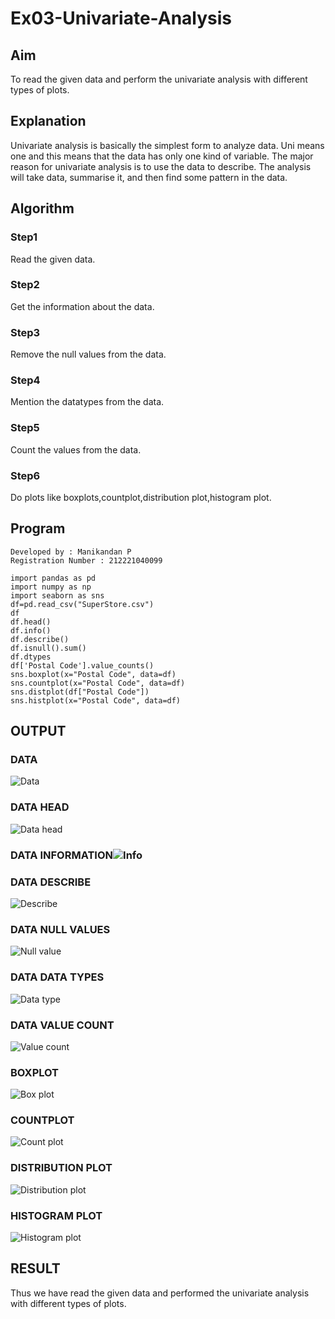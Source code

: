 # Ex03-Univariate-Analysis

## Aim

To read the given data and perform the univariate analysis with different types of plots.

## Explanation

Univariate analysis is basically the simplest form to analyze data. Uni means one and this means that the data has only one kind of variable. The major reason for univariate analysis is to use the data to describe. The analysis will take data, summarise it, and then find some pattern in the data.

## Algorithm

### Step1
Read the given data.

### Step2
Get the information about the data.

### Step3
Remove the null values from the data.

### Step4
Mention the datatypes from the data.

### Step5
Count the values from the data.

### Step6
Do plots like boxplots,countplot,distribution plot,histogram plot.
## Program
```
Developed by : Manikandan P
Registration Number : 212221040099

import pandas as pd
import numpy as np
import seaborn as sns
df=pd.read_csv("SuperStore.csv")
df
df.head()
df.info()
df.describe()
df.isnull().sum()
df.dtypes
df['Postal Code'].value_counts()
sns.boxplot(x="Postal Code", data=df)
sns.countplot(x="Postal Code", data=df)
sns.distplot(df["Postal Code"])
sns.histplot(x="Postal Code", data=df)
```
## OUTPUT

### DATA
![Data](https://user-images.githubusercontent.com/119160414/228262317-1976afa3-5b61-4c86-93fc-767a93b7b180.png)

### DATA HEAD
![Data head](https://user-images.githubusercontent.com/119160414/228262609-778288ad-0eba-4a53-8f6d-19bc0617c487.png)

### DATA INFORMATION![Info](https://user-images.githubusercontent.com/119160414/228262805-b8ea80d7-9007-4cae-a843-aa629762b8ab.png)

### DATA DESCRIBE
![Describe](https://user-images.githubusercontent.com/119160414/228262909-721b417e-32cc-4358-8c6d-7511a3cf2cd5.png)

### DATA NULL VALUES
![Null value](https://user-images.githubusercontent.com/119160414/228263003-c298e5fa-a952-4d80-bfb2-dab80cbd5317.png)

### DATA DATA TYPES
![Data type](https://user-images.githubusercontent.com/119160414/228263170-88fb383f-1e88-4fa8-b6a0-f3cd8cac8a3d.png)

### DATA VALUE COUNT
![Value count](https://user-images.githubusercontent.com/119160414/228263352-280dd097-45ad-45c9-bc21-2d9ca6f95981.png)

### BOXPLOT
![Box plot](https://user-images.githubusercontent.com/119160414/228263486-d1fa1547-ac7d-4857-879f-eb7e635f465c.png)

### COUNTPLOT
![Count plot](https://user-images.githubusercontent.com/119160414/228263673-af7fc244-e890-49db-a6ff-381694630f76.png)

### DISTRIBUTION PLOT
![Distribution plot](https://user-images.githubusercontent.com/119160414/228263899-7c7635bd-ea6c-4233-b107-520c323f5567.png)

### HISTOGRAM PLOT
![Histogram plot](https://user-images.githubusercontent.com/119160414/228263994-2c720ac4-871c-4b8d-88c5-d8f6afa8e0a4.png)

## RESULT
Thus we have read the given data and performed the univariate analysis with different types of plots.






